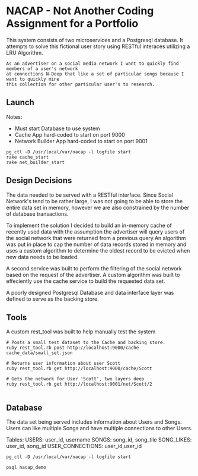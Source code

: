 #  NACAP - Not Another Coding Assignment for a Portfolio
This system consists of two microservices and a Postgresql database.  It attempts to solve this fictional user story using RESTful interaces utilizing a LRU Algorithm.

```
As an advertiser on a social media network I want to quickly find members of a user's network
at connections N-Deep that like a set of particular songs because I want to quickly mine
this collection for other particular user's to research.
```

## Launch

Notes:
- Must start Database to use system
- Cache App hard-coded to start on port 9000
- Network Builder App hard-coded to start on port 9001
```
pg_ctl -D /usr/local/var/nacap -l logfile start
rake cache_start
rake net_builder_start

```

## Design Decisions
The data needed to be served with a RESTful interface.  Since Social Network's tend to be rather large,
I was not going to be able to store the entire data set in memory, however we are also constrained by
the number of database transactions.

To implement the solution I decided to build an in-memory cache
of recently used data with the assumption the advertiser will query users of the social network that
were returned from a previous query.An algorithm was put in place to cap the number of data records
stored in memory and uses a custom algorithm to determine the oldest record to be evicted when new
data needs to be loaded.

A second service was built to perform the filtering of the social network based on the request of the
advertiser.  A custom algorithm was built to effeciently use the cache service to build the requested
data set.


A poorly designed Postgresql Database and data interface layer was defined to serve as the backing store.

## Tools

A custom rest_tool was built to help manually test the system

```
# Posts a small test dataset to the Cache and backing store.
ruby rest_tool.rb post http://localhost:9000/cache cache_data/small_set.json

# Returns user information about user Scott
ruby rest_tool.rb get http://localhost:9000/cache/Scott

# Gets the network for User 'Scott', two layers deep
ruby rest_tool.rb get http://localhost:9001/net/Scott/2
  
```


## Database
The data set being served includes information about Users and Songs.  Users can like multiple Songs and have multiple connections to other Users.

Tables:
USERS:  user_id, username
SONGS: song_id, song_tile
SONG_LIKES: user_id, song_id
USER_CONNECTIONS: user_id,user_id



```
pg_ctl -D /usr/local/var/nacap -l logfile start

psql nacap_demo

```
